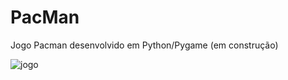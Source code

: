 # PacMan
Jogo Pacman desenvolvido em Python/Pygame (em construção)

![jogo](https://user-images.githubusercontent.com/9852787/34541529-b11fb12a-f0bf-11e7-9743-be3ded1bb75d.png)

